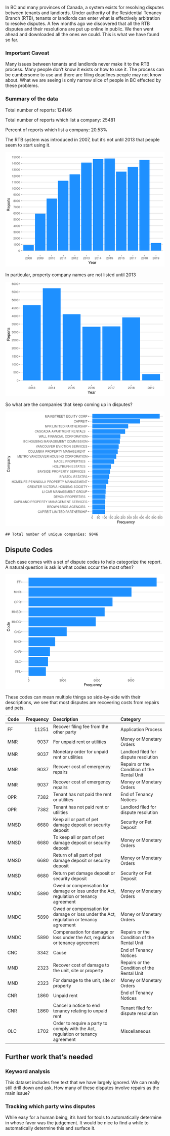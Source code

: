 In BC and many provinces of Canada, a system exists for resolving
disputes between tenants and landlords. Under authority of the
Residential Tenancy Branch (RTB), tenants or landlords can enter what is
effectively arbitration to resolve disputes. A few months ago we
discovered that all the RTB disputes and their resolutions are put up
online in public. We then went ahead and downloaded all the ones we
could. This is what we have found so far.

### Important Caveat

Many issues between tenants and landlords never make it to the RTB
process. Many people don’t know it exists or how to use it. The process
can be cumbersome to use and there are filing deadlines people may not
know about. What we are seeing is only narrow slice of people in BC
effected by these problems.

### Summary of the data

Total number of reports: 124146

Total number of reports which list a company: 25481

Percent of reports which list a company: 20.53%

The RTB system was introduced in 2007, but it’s not until 2013 that
people seem to start using it.

![](rtb_note_files/figure-markdown_strict/unnamed-chunk-7-1.png)

In particular, property company names are not listed until 2013

![](rtb_note_files/figure-markdown_strict/unnamed-chunk-8-1.png)

So what are the companies that keep coming up in disputes?

![](rtb_note_files/figure-markdown_strict/unnamed-chunk-10-1.png)

    ## Total number of unique companies: 9046

Dispute Codes
-------------

Each case comes with a set of dispute codes to help categorize the
report. A natural question is ask is what codes occur the most often?

![](rtb_note_files/figure-markdown_strict/unnamed-chunk-13-1.png)

These codes can mean multiple things so side-by-side with their
descriptions, we see that most disputes are recovering costs from
repairs and pets.

<table>
<thead>
<tr class="header">
<th style="text-align: left;">Code</th>
<th style="text-align: right;">Frequency</th>
<th style="text-align: left;">Description</th>
<th style="text-align: left;">Category</th>
</tr>
</thead>
<tbody>
<tr class="odd">
<td style="text-align: left;">FF</td>
<td style="text-align: right;">11251</td>
<td style="text-align: left;">Recover filing fee from the other party</td>
<td style="text-align: left;">Application Process</td>
</tr>
<tr class="even">
<td style="text-align: left;">MNR</td>
<td style="text-align: right;">9037</td>
<td style="text-align: left;">For unpaid rent or utilities</td>
<td style="text-align: left;">Money or Monetary Orders</td>
</tr>
<tr class="odd">
<td style="text-align: left;">MNR</td>
<td style="text-align: right;">9037</td>
<td style="text-align: left;">Monetary order for unpaid rent or utilities</td>
<td style="text-align: left;">Landlord filed for dispute resolution</td>
</tr>
<tr class="even">
<td style="text-align: left;">MNR</td>
<td style="text-align: right;">9037</td>
<td style="text-align: left;">Recover cost of emergency repairs</td>
<td style="text-align: left;">Repairs or the Condition of the Rental Unit</td>
</tr>
<tr class="odd">
<td style="text-align: left;">MNR</td>
<td style="text-align: right;">9037</td>
<td style="text-align: left;">Recover cost of emergency repairs</td>
<td style="text-align: left;">Money or Monetary Orders</td>
</tr>
<tr class="even">
<td style="text-align: left;">OPR</td>
<td style="text-align: right;">7382</td>
<td style="text-align: left;">Tenant has not paid the rent or utilities</td>
<td style="text-align: left;">End of Tenancy Notices</td>
</tr>
<tr class="odd">
<td style="text-align: left;">OPR</td>
<td style="text-align: right;">7382</td>
<td style="text-align: left;">Tenant has not paid rent or utilities</td>
<td style="text-align: left;">Landlord filed for dispute resolution</td>
</tr>
<tr class="even">
<td style="text-align: left;">MNSD</td>
<td style="text-align: right;">6680</td>
<td style="text-align: left;">Keep all or part of pet damage deposit or security deposit</td>
<td style="text-align: left;">Security or Pet Deposit</td>
</tr>
<tr class="odd">
<td style="text-align: left;">MNSD</td>
<td style="text-align: right;">6680</td>
<td style="text-align: left;">To keep all or part of pet damage deposit or security deposit</td>
<td style="text-align: left;">Money or Monetary Orders</td>
</tr>
<tr class="even">
<td style="text-align: left;">MNSD</td>
<td style="text-align: right;">6680</td>
<td style="text-align: left;">Return of all part of pet damage deposit or security deposit</td>
<td style="text-align: left;">Money or Monetary Orders</td>
</tr>
<tr class="odd">
<td style="text-align: left;">MNSD</td>
<td style="text-align: right;">6680</td>
<td style="text-align: left;">Return pet damage deposit or security deposit</td>
<td style="text-align: left;">Security or Pet Deposit</td>
</tr>
<tr class="even">
<td style="text-align: left;">MNDC</td>
<td style="text-align: right;">5890</td>
<td style="text-align: left;">Owed or compensation for damage or loss under the Act, regulation or tenancy agreement</td>
<td style="text-align: left;">Money or Monetary Orders</td>
</tr>
<tr class="odd">
<td style="text-align: left;">MNDC</td>
<td style="text-align: right;">5890</td>
<td style="text-align: left;">Owed or compensation for damage or loss under the Act, regulation or tenancy agreement</td>
<td style="text-align: left;">Money or Monetary Orders</td>
</tr>
<tr class="even">
<td style="text-align: left;">MNDC</td>
<td style="text-align: right;">5890</td>
<td style="text-align: left;">Compensation for damage or loss under the Act, regulation or tenancy agreement</td>
<td style="text-align: left;">Repairs or the Condition of the Rental Unit</td>
</tr>
<tr class="odd">
<td style="text-align: left;">CNC</td>
<td style="text-align: right;">3342</td>
<td style="text-align: left;">Cause</td>
<td style="text-align: left;">End of Tenancy Notices</td>
</tr>
<tr class="even">
<td style="text-align: left;">MND</td>
<td style="text-align: right;">2323</td>
<td style="text-align: left;">Recover cost of damage to the unit, site or property</td>
<td style="text-align: left;">Repairs or the Condition of the Rental Unit</td>
</tr>
<tr class="odd">
<td style="text-align: left;">MND</td>
<td style="text-align: right;">2323</td>
<td style="text-align: left;">For damage to the unit, site or property</td>
<td style="text-align: left;">Money or Monetary Orders</td>
</tr>
<tr class="even">
<td style="text-align: left;">CNR</td>
<td style="text-align: right;">1860</td>
<td style="text-align: left;">Unpaid rent</td>
<td style="text-align: left;">End of Tenancy Notices</td>
</tr>
<tr class="odd">
<td style="text-align: left;">CNR</td>
<td style="text-align: right;">1860</td>
<td style="text-align: left;">Cancel a notice to end tenancy relating to unpaid rent</td>
<td style="text-align: left;">Tenant filed for dispute resolution</td>
</tr>
<tr class="even">
<td style="text-align: left;">OLC</td>
<td style="text-align: right;">1702</td>
<td style="text-align: left;">Order to require a party to comply with the Act, regulation or tenancy agreement</td>
<td style="text-align: left;">Miscellaneous</td>
</tr>
</tbody>
</table>

Further work that’s needed
--------------------------

### Keyword analysis

This dataset includes free text that we have largely ignored. We can
really still drill down and ask. How many of these disputes involve
repairs as the main issue?

### Tracking which party wins disputes

While easy for a human being, it’s hard for tools to automatically
determine in whose favor was the judgement. It would be nice to find a
while to automatically determine this and surface it.
